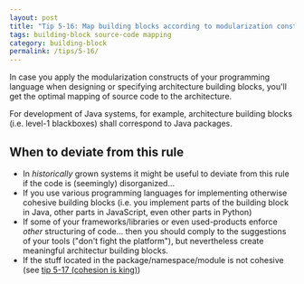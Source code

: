 ```yaml
---
layout: post
title: "Tip 5-16: Map building blocks according to modularization constructs of your programming language!"
tags: building-block source-code mapping
category: building-block
permalink: /tips/5-16/
---
```


In case you apply the modularization constructs of your programming language
when designing or specifying architecture building blocks, you'll get
the optimal mapping of source code to the architecture.

For development of Java systems, for example, architecture building blocks
(i.e. level-1 blackboxes) shall correspond to Java packages.

## When to deviate from this rule

* In _historically_ grown systems it might be useful to deviate
from this rule if the code is (seemingly) disorganized...
* If you use various programming languages for implementing otherwise
cohesive building blocks (i.e. you implement parts of the building block
  in Java, other parts in JavaScript, even other parts in Python)
* If some of your frameworks/libraries or even used-products enforce
_other_ structuring of code... then you should comply to the suggestions
of your tools ("don't fight the platform"), but nevertheless create
meaningful architectur building blocks.
* If the stuff located in the package/namespace/module is not cohesive
(see [tip 5-17 (cohesion is king)](/tips/5-17))
